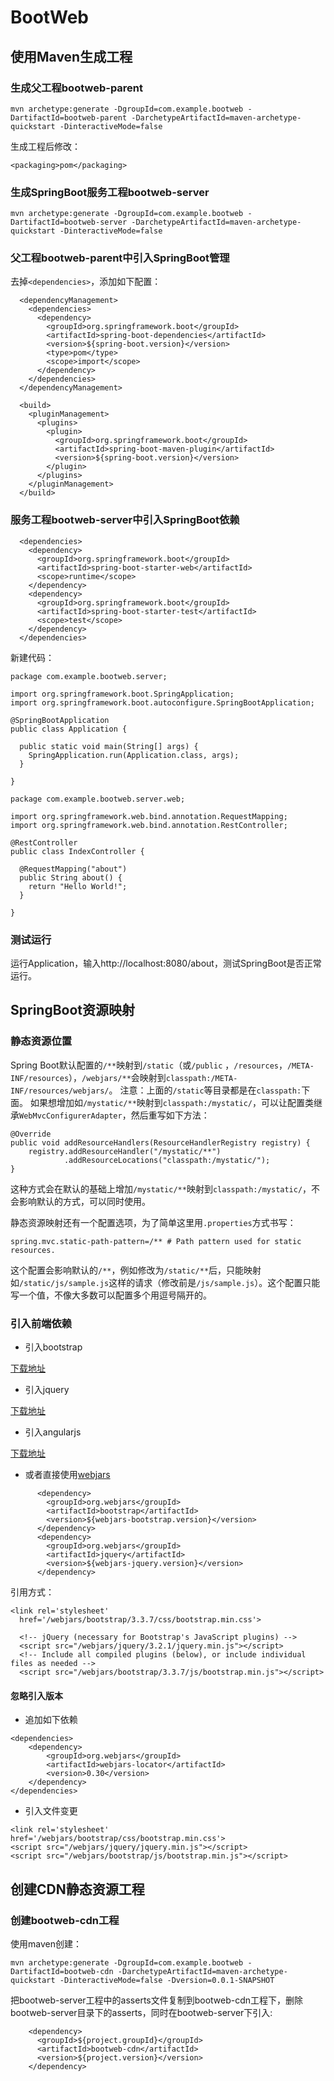# BootWeb

## 使用Maven生成工程

### 生成父工程bootweb-parent

```
mvn archetype:generate -DgroupId=com.example.bootweb -DartifactId=bootweb-parent -DarchetypeArtifactId=maven-archetype-quickstart -DinteractiveMode=false
```

生成工程后修改：
```
<packaging>pom</packaging>
```

### 生成SpringBoot服务工程bootweb-server

```
mvn archetype:generate -DgroupId=com.example.bootweb -DartifactId=bootweb-server -DarchetypeArtifactId=maven-archetype-quickstart -DinteractiveMode=false
```

### 父工程bootweb-parent中引入SpringBoot管理

去掉`<dependencies>`，添加如下配置：

```
  <dependencyManagement>
    <dependencies>
      <dependency>
        <groupId>org.springframework.boot</groupId>
        <artifactId>spring-boot-dependencies</artifactId>
        <version>${spring-boot.version}</version>
        <type>pom</type>
        <scope>import</scope>
      </dependency>
    </dependencies>
  </dependencyManagement>

  <build>
    <pluginManagement>
      <plugins>
        <plugin>
          <groupId>org.springframework.boot</groupId>
          <artifactId>spring-boot-maven-plugin</artifactId>
          <version>${spring-boot.version}</version>
        </plugin>
      </plugins>
    </pluginManagement>
  </build>
```

### 服务工程bootweb-server中引入SpringBoot依赖

```
  <dependencies>
    <dependency>
      <groupId>org.springframework.boot</groupId>
      <artifactId>spring-boot-starter-web</artifactId>
      <scope>runtime</scope>
    </dependency>
    <dependency>
      <groupId>org.springframework.boot</groupId>
      <artifactId>spring-boot-starter-test</artifactId>
      <scope>test</scope>
    </dependency>
  </dependencies>
```

新建代码：

```
package com.example.bootweb.server;

import org.springframework.boot.SpringApplication;
import org.springframework.boot.autoconfigure.SpringBootApplication;

@SpringBootApplication
public class Application {
  
  public static void main(String[] args) {
    SpringApplication.run(Application.class, args);
  }
  
}
```

```
package com.example.bootweb.server.web;

import org.springframework.web.bind.annotation.RequestMapping;
import org.springframework.web.bind.annotation.RestController;

@RestController
public class IndexController {

  @RequestMapping("about")
  public String about() {
    return "Hello World!";
  }
  
}
```

### 测试运行

运行Application，输入http://localhost:8080/about，测试SpringBoot是否正常运行。

## SpringBoot资源映射

### 静态资源位置

Spring Boot默认配置的`/**`映射到`/static`（或`/public` ，`/resources`，`/META-INF/resources`），`/webjars/**`会映射到`classpath:/META-INF/resources/webjars/`。
注意：上面的`/static`等目录都是在`classpath:`下面。
如果想增加如`/mystatic/**`映射到`classpath:/mystatic/`，可以让配置类继承`WebMvcConfigurerAdapter`，然后重写如下方法：

```
@Override
public void addResourceHandlers(ResourceHandlerRegistry registry) {
    registry.addResourceHandler("/mystatic/**")
            .addResourceLocations("classpath:/mystatic/");
}
```

这种方式会在默认的基础上增加`/mystatic/**`映射到`classpath:/mystatic/`，不会影响默认的方式，可以同时使用。

静态资源映射还有一个配置选项，为了简单这里用`.properties`方式书写：

```
spring.mvc.static-path-pattern=/** # Path pattern used for static resources.
```

这个配置会影响默认的`/**`，例如修改为`/static/**`后，只能映射如`/static/js/sample.js`这样的请求（修改前是`/js/sample.js`）。这个配置只能写一个值，不像大多数可以配置多个用逗号隔开的。

### 引入前端依赖

* 引入bootstrap

[下载地址](http://v3.bootcss.com/getting-started/#download)

* 引入jquery

[下载地址](http://jquery.com/download/)

* 引入angularjs

[下载地址](https://code.angularjs.org/)

* 或者直接使用[webjars](http://www.webjars.org/)

```
      <dependency>
        <groupId>org.webjars</groupId>
        <artifactId>bootstrap</artifactId>
        <version>${webjars-bootstrap.version}</version>
      </dependency>
      <dependency>
        <groupId>org.webjars</groupId>
        <artifactId>jquery</artifactId>
        <version>${webjars-jquery.version}</version>
      </dependency>
```

引用方式：

```
<link rel='stylesheet'
  href='/webjars/bootstrap/3.3.7/css/bootstrap.min.css'>
```

```
  <!-- jQuery (necessary for Bootstrap's JavaScript plugins) -->
  <script src="/webjars/jquery/3.2.1/jquery.min.js"></script>
  <!-- Include all compiled plugins (below), or include individual files as needed -->
  <script src="/webjars/bootstrap/3.3.7/js/bootstrap.min.js"></script>
```

#### 忽略引入版本

* 追加如下依赖

```
<dependencies>
    <dependency>
        <groupId>org.webjars</groupId>
        <artifactId>webjars-locator</artifactId>
        <version>0.30</version>
    </dependency>
</dependencies>
```

* 引入文件变更

```
<link rel='stylesheet' href='/webjars/bootstrap/css/bootstrap.min.css'>
<script src="/webjars/jquery/jquery.min.js"></script>
<script src="/webjars/bootstrap/js/bootstrap.min.js"></script>
```

## 创建CDN静态资源工程

### 创建bootweb-cdn工程

使用maven创建：

```
mvn archetype:generate -DgroupId=com.example.bootweb -DartifactId=bootweb-cdn -DarchetypeArtifactId=maven-archetype-quickstart -DinteractiveMode=false -Dversion=0.0.1-SNAPSHOT
```

把bootweb-server工程中的asserts文件复制到bootweb-cdn工程下，删除bootweb-server目录下的asserts，同时在bootweb-server下引入:

```
    <dependency>
      <groupId>${project.groupId}</groupId>
      <artifactId>bootweb-cdn</artifactId>
      <version>${project.version}</version>
    </dependency>
```




